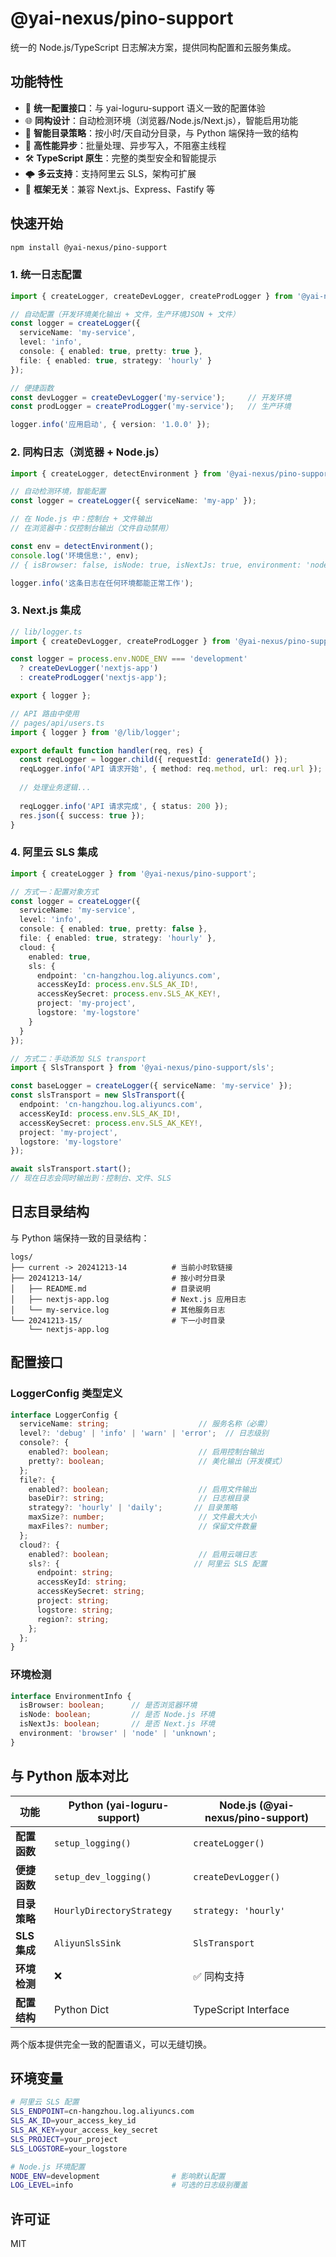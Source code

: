# @yai-nexus/pino-support

统一的 Node.js/TypeScript 日志解决方案，提供同构配置和云服务集成。

## 功能特性

- 🔧 **统一配置接口**：与 yai-loguru-support 语义一致的配置体验
- 🌐 **同构设计**：自动检测环境（浏览器/Node.js/Next.js），智能启用功能
- 📁 **智能目录策略**：按小时/天自动分目录，与 Python 端保持一致的结构
- 🚀 **高性能异步**：批量处理、异步写入，不阻塞主线程
- 🛠 **TypeScript 原生**：完整的类型安全和智能提示
- 🌩️ **多云支持**：支持阿里云 SLS，架构可扩展
- 🔧 **框架无关**：兼容 Next.js、Express、Fastify 等

## 快速开始

```bash
npm install @yai-nexus/pino-support
```

### 1. 统一日志配置

```typescript
import { createLogger, createDevLogger, createProdLogger } from '@yai-nexus/pino-support';

// 自动配置（开发环境美化输出 + 文件，生产环境JSON + 文件）
const logger = createLogger({
  serviceName: 'my-service',
  level: 'info',
  console: { enabled: true, pretty: true },
  file: { enabled: true, strategy: 'hourly' }
});

// 便捷函数
const devLogger = createDevLogger('my-service');     // 开发环境
const prodLogger = createProdLogger('my-service');   // 生产环境

logger.info('应用启动', { version: '1.0.0' });
```

### 2. 同构日志（浏览器 + Node.js）

```typescript
import { createLogger, detectEnvironment } from '@yai-nexus/pino-support';

// 自动检测环境，智能配置
const logger = createLogger({ serviceName: 'my-app' });

// 在 Node.js 中：控制台 + 文件输出
// 在浏览器中：仅控制台输出（文件自动禁用）

const env = detectEnvironment();
console.log('环境信息:', env);
// { isBrowser: false, isNode: true, isNextJs: true, environment: 'node' }

logger.info('这条日志在任何环境都能正常工作');
```

### 3. Next.js 集成

```typescript
// lib/logger.ts
import { createDevLogger, createProdLogger } from '@yai-nexus/pino-support';

const logger = process.env.NODE_ENV === 'development'
  ? createDevLogger('nextjs-app')
  : createProdLogger('nextjs-app');

export { logger };

// API 路由中使用
// pages/api/users.ts
import { logger } from '@/lib/logger';

export default function handler(req, res) {
  const reqLogger = logger.child({ requestId: generateId() });
  reqLogger.info('API 请求开始', { method: req.method, url: req.url });
  
  // 处理业务逻辑...
  
  reqLogger.info('API 请求完成', { status: 200 });
  res.json({ success: true });
}
```

### 4. 阿里云 SLS 集成

```typescript
import { createLogger } from '@yai-nexus/pino-support';

// 方式一：配置对象方式
const logger = createLogger({
  serviceName: 'my-service',
  level: 'info',
  console: { enabled: true, pretty: false },
  file: { enabled: true, strategy: 'hourly' },
  cloud: {
    enabled: true,
    sls: {
      endpoint: 'cn-hangzhou.log.aliyuncs.com',
      accessKeyId: process.env.SLS_AK_ID!,
      accessKeySecret: process.env.SLS_AK_KEY!,
      project: 'my-project',
      logstore: 'my-logstore'
    }
  }
});

// 方式二：手动添加 SLS transport
import { SlsTransport } from '@yai-nexus/pino-support/sls';

const baseLogger = createLogger({ serviceName: 'my-service' });
const slsTransport = new SlsTransport({
  endpoint: 'cn-hangzhou.log.aliyuncs.com',
  accessKeyId: process.env.SLS_AK_ID!,
  accessKeySecret: process.env.SLS_AK_KEY!,
  project: 'my-project',
  logstore: 'my-logstore'
});

await slsTransport.start();
// 现在日志会同时输出到：控制台、文件、SLS
```

## 日志目录结构

与 Python 端保持一致的目录结构：

```
logs/
├── current -> 20241213-14          # 当前小时软链接
├── 20241213-14/                    # 按小时分目录
│   ├── README.md                   # 目录说明
│   ├── nextjs-app.log              # Next.js 应用日志
│   └── my-service.log              # 其他服务日志
└── 20241213-15/                    # 下一小时目录
    └── nextjs-app.log
```

## 配置接口

### LoggerConfig 类型定义

```typescript
interface LoggerConfig {
  serviceName: string;                    // 服务名称（必需）
  level?: 'debug' | 'info' | 'warn' | 'error';  // 日志级别
  console?: {
    enabled?: boolean;                    // 启用控制台输出
    pretty?: boolean;                     // 美化输出（开发模式）
  };
  file?: {
    enabled?: boolean;                    // 启用文件输出
    baseDir?: string;                     // 日志根目录
    strategy?: 'hourly' | 'daily';       // 目录策略
    maxSize?: number;                     // 文件最大大小
    maxFiles?: number;                    // 保留文件数量
  };
  cloud?: {
    enabled?: boolean;                    // 启用云端日志
    sls?: {                              // 阿里云 SLS 配置
      endpoint: string;
      accessKeyId: string;
      accessKeySecret: string;
      project: string;
      logstore: string;
      region?: string;
    };
  };
}
```

### 环境检测

```typescript
interface EnvironmentInfo {
  isBrowser: boolean;      // 是否浏览器环境
  isNode: boolean;         // 是否 Node.js 环境
  isNextJs: boolean;       // 是否 Next.js 环境
  environment: 'browser' | 'node' | 'unknown';
}
```

## 与 Python 版本对比

| 功能 | Python (yai-loguru-support) | Node.js (@yai-nexus/pino-support) |
|------|------------------------------|-------------------------------------|
| **配置函数** | `setup_logging()` | `createLogger()` |
| **便捷函数** | `setup_dev_logging()` | `createDevLogger()` |
| **目录策略** | `HourlyDirectoryStrategy` | `strategy: 'hourly'` |
| **SLS 集成** | `AliyunSlsSink` | `SlsTransport` |
| **环境检测** | ❌ | ✅ 同构支持 |
| **配置结构** | Python Dict | TypeScript Interface |

两个版本提供完全一致的配置语义，可以无缝切换。

## 环境变量

```bash
# 阿里云 SLS 配置
SLS_ENDPOINT=cn-hangzhou.log.aliyuncs.com
SLS_AK_ID=your_access_key_id
SLS_AK_KEY=your_access_key_secret
SLS_PROJECT=your_project
SLS_LOGSTORE=your_logstore

# Node.js 环境配置
NODE_ENV=development                # 影响默认配置
LOG_LEVEL=info                      # 可选的日志级别覆盖
```

## 许可证

MIT